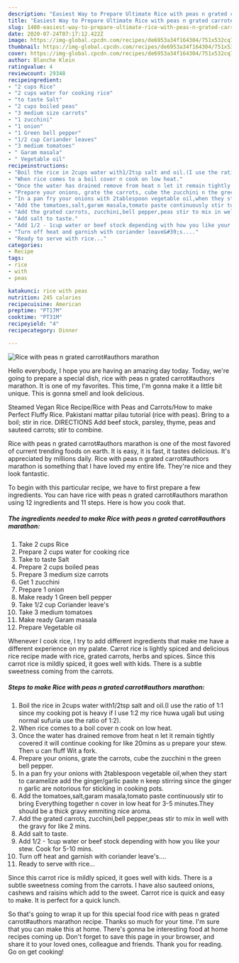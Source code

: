 ```yaml
---
description: "Easiest Way to Prepare Ultimate Rice with peas n grated carrot#authors marathon"
title: "Easiest Way to Prepare Ultimate Rice with peas n grated carrot#authors marathon"
slug: 1400-easiest-way-to-prepare-ultimate-rice-with-peas-n-grated-carrotauthors-marathon
date: 2020-07-24T07:17:12.422Z
image: https://img-global.cpcdn.com/recipes/de6953a34f164304/751x532cq70/rice-with-peas-n-grated-carrotauthors-marathon-recipe-main-photo.jpg
thumbnail: https://img-global.cpcdn.com/recipes/de6953a34f164304/751x532cq70/rice-with-peas-n-grated-carrotauthors-marathon-recipe-main-photo.jpg
cover: https://img-global.cpcdn.com/recipes/de6953a34f164304/751x532cq70/rice-with-peas-n-grated-carrotauthors-marathon-recipe-main-photo.jpg
author: Blanche Klein
ratingvalue: 4
reviewcount: 29348
recipeingredient:
- "2 cups Rice"
- "2 cups water for cooking rice"
- "to taste Salt"
- "2 cups boiled peas"
- "3 medium size carrots"
- "1 zucchini"
- "1 onion"
- "1 Green bell pepper"
- "1/2 cup Coriander leaves"
- "3 medium tomatoes"
- " Garam masala"
- " Vegetable oil"
recipeinstructions:
- "Boil the rice in 2cups water with1/2tsp salt and oil.(I use the ratio of 1:1 since my cooking pot is heavy if I use 1:2 my rice huwa ugali but using normal sufuria use the ratio of 1:2)."
- "When rice comes to a boil cover n cook on low heat."
- "Once the water has drained remove from heat n let it remain tightly covered it will continue cooking for like 20mins as u prepare your stew. Then u can fluff Wit a fork."
- "Prepare your onions, grate the carrots, cube the zucchini n the green bell pepper."
- "In a pan fry your onions with 2tablespoon vegetable oil,when they start to caramelize add the ginger/garlic paste n keep stirring since the ginger n garlic are notorious for sticking in cooking pots."
- "Add the tomatoes,salt,garam masala,tomato paste continuously stir to bring Everything together n cover in low heat for 3-5 minutes.They should be a thick gravy emmiting nice aroma."
- "Add the grated carrots, zucchini,bell pepper,peas stir to mix in well with the gravy for like 2 mins."
- "Add salt to taste."
- "Add 1/2 - 1cup water or beef stock depending with how you like your stew. Cook for 5-10 mins."
- "Turn off heat and garnish with coriander leave&#39;s...."
- "Ready to serve with rice..."
categories:
- Recipe
tags:
- rice
- with
- peas

katakunci: rice with peas 
nutrition: 245 calories
recipecuisine: American
preptime: "PT17M"
cooktime: "PT31M"
recipeyield: "4"
recipecategory: Dinner

---
```



![Rice with peas n grated carrot#authors marathon](https://img-global.cpcdn.com/recipes/de6953a34f164304/751x532cq70/rice-with-peas-n-grated-carrotauthors-marathon-recipe-main-photo.jpg)

Hello everybody, I hope you are having an amazing day today. Today, we're going to prepare a special dish, rice with peas n grated carrot#authors marathon. It is one of my favorites. This time, I'm gonna make it a little bit unique. This is gonna smell and look delicious.

Steamed Vegan Rice Recipe/Rice with Peas and Carrots/How to make Perfect Fluffy Rice. Pakistani mattar pilau tutorial (rice with peas). Bring to a boil; stir in rice. DIRECTIONS Add beef stock, parsley, thyme, peas and sauteed carrots; stir to combine.

Rice with peas n grated carrot#authors marathon is one of the most favored of current trending foods on earth. It is easy, it is fast, it tastes delicious. It's appreciated by millions daily. Rice with peas n grated carrot#authors marathon is something that I have loved my entire life. They're nice and they look fantastic.


To begin with this particular recipe, we have to first prepare a few ingredients. You can have rice with peas n grated carrot#authors marathon using 12 ingredients and 11 steps. Here is how you cook that.

<!--inarticleads1-->

##### The ingredients needed to make Rice with peas n grated carrot#authors marathon:

1. Take 2 cups Rice
1. Prepare 2 cups water for cooking rice
1. Take to taste Salt
1. Prepare 2 cups boiled peas
1. Prepare 3 medium size carrots
1. Get 1 zucchini
1. Prepare 1 onion
1. Make ready 1 Green bell pepper
1. Take 1/2 cup Coriander leave&#39;s
1. Take 3 medium tomatoes
1. Make ready  Garam masala
1. Prepare  Vegetable oil


Whenever I cook rice, I try to add different ingredients that make me have a different experience on my palate. Carrot rice is lightly spiced and delicious rice recipe made with rice, grated carrots, herbs and spices. Since this carrot rice is mildly spiced, it goes well with kids. There is a subtle sweetness coming from the carrots. 

<!--inarticleads2-->

##### Steps to make Rice with peas n grated carrot#authors marathon:

1. Boil the rice in 2cups water with1/2tsp salt and oil.(I use the ratio of 1:1 since my cooking pot is heavy if I use 1:2 my rice huwa ugali but using normal sufuria use the ratio of 1:2).
1. When rice comes to a boil cover n cook on low heat.
1. Once the water has drained remove from heat n let it remain tightly covered it will continue cooking for like 20mins as u prepare your stew. Then u can fluff Wit a fork.
1. Prepare your onions, grate the carrots, cube the zucchini n the green bell pepper.
1. In a pan fry your onions with 2tablespoon vegetable oil,when they start to caramelize add the ginger/garlic paste n keep stirring since the ginger n garlic are notorious for sticking in cooking pots.
1. Add the tomatoes,salt,garam masala,tomato paste continuously stir to bring Everything together n cover in low heat for 3-5 minutes.They should be a thick gravy emmiting nice aroma.
1. Add the grated carrots, zucchini,bell pepper,peas stir to mix in well with the gravy for like 2 mins.
1. Add salt to taste.
1. Add 1/2 - 1cup water or beef stock depending with how you like your stew. Cook for 5-10 mins.
1. Turn off heat and garnish with coriander leave&#39;s....
1. Ready to serve with rice...


Since this carrot rice is mildly spiced, it goes well with kids. There is a subtle sweetness coming from the carrots. I have also sauteed onions, cashews and raisins which add to the sweet. Carrot rice is quick and easy to make. It is perfect for a quick lunch. 

So that's going to wrap it up for this special food rice with peas n grated carrot#authors marathon recipe. Thanks so much for your time. I'm sure that you can make this at home. There's gonna be interesting food at home recipes coming up. Don't forget to save this page in your browser, and share it to your loved ones, colleague and friends. Thank you for reading. Go on get cooking!
